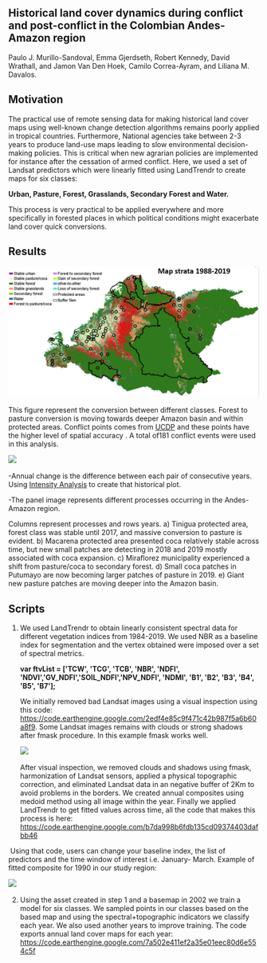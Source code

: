 ## **Historical land cover dynamics during conflict and post-conflict in the Colombian Andes-Amazon region**

Paulo J. Murillo-Sandoval, Emma Gjerdseth, Robert Kennedy, David Wrathall, and Jamon Van Den Hoek, Camilo Correa-Ayram, and Liliana M. Davalos.



## Motivation

The practical use of remote sensing data for making historical land cover maps using well-known change detection algorithms remains poorly applied in tropical countries. Furthermore, National agencies take between 2-3 years to produce land-use maps leading to slow environmental decision-making policies. This is critical when new agrarian policies are implemented for instance after the cessation of armed conflict. Here, we used a set of Landsat predictors which were linearly fitted using LandTrendr to create maps for six classes:

**Urban, Pasture, Forest, Grasslands, Secondary Forest and Water.**

This process is very practical to be applied everywhere and more specifically in forested places in which political conditions might exacerbate land cover quick conversions.

## Results

![](img/fig1.PNG)



This figure represent the conversion between different classes. Forest to pasture conversion is moving towards deeper Amazon basin and within protected areas. Conflict points comes from [UCDP](https://ucdp.uu.se) and these points have the higher level of spatial accuracy . A total of181 conflict events were used in this analysis.



![](D:\PhD\CH2\github\land_use_conflict_peace\img\fig2.PNG)



-Annual change is the difference between each pair of consecutive years. Using [Intensity Analysis](www.rdocumentation.org/packages/intensity.analysis/versions/0.1.6link-address) to create that historical plot. 

-The panel image represents different processes occurring in the Andes-Amazon region. 

Columns represent processes and rows years. a) Tinigua protected area, forest class was stable until 2017, and massive conversion to pasture is evident. b) Macarena protected area presented coca relatively stable across time, but new small patches are detecting in 2018 and 2019 mostly associated with coca expansion. c) Miraflorez municipality experienced a shift from pasture/coca to secondary forest. d) Small coca patches in Putumayo are now becoming larger patches of pasture in 2019. e) Giant new pasture patches are moving deeper into the Amazon basin.



## Scripts

1. We used LandTrendr to obtain linearly consistent spectral data for different vegetation indices from 1984-2019. We used NBR as a baseline index for segmentation and the vertex obtained were imposed over a set of spectral metrics. 

   **var ftvList = ['TCW', 'TCG', 'TCB', 'NBR', 'NDFI', 'NDVI','GV_NDFI','SOIL_NDFI','NPV_NDFI', 'NDMI', 'B1', 'B2', 'B3', 'B4', 'B5', 'B7'];**

   We initially removed bad Landsat images using a visual inspection using this code: https://code.earthengine.google.com/2edf4e85c9f471c42b987f5a6b60a8f9. Some Landsat images remains with clouds or strong shadows after fmask procedure. In this example fmask works well.

   

   ![](D:\PhD\CH2\github\land_use_conflict_peace\img\goodbad.PNG)

   

   After visual inspection, we removed clouds and shadows using fmask, harmonization of Landsat sensors, applied a physical topographic correction, and eliminated Landsat data in an negative buffer of 2Km to avoid problems in the borders. We created annual composites using medoid method using all image within the year. Finally we applied LandTrendr to get fitted values across time, all the code that makes this process is here: https://code.earthengine.google.com/b7da998b6fdb135cd09374403dafbb46



​		Using that code, users can change your baseline index, the list of predictors and the time window of interest i.e. January- 		   		March.   Example of fitted composite for 1990 in our study region:

![](D:\PhD\CH2\github\land_use_conflict_peace\img\visualization.PNG)



2. Using the asset created in step 1 and a basemap in 2002 we train a model for six classes. We sampled points in our classes based on the based map and using the spectral+topographic indicators we classify each year. We also used another years to improve training. The code exports annual land cover maps for each year: https://code.earthengine.google.com/7a502e411ef2a35e01eec80d6e554c5f
